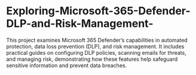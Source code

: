 # Exploring-Microsoft-365-Defender-DLP-and-Risk-Management-
This project examines Microsoft 365 Defender’s capabilities in automated protection, data loss prevention (DLP), and risk management. It includes practical guides on configuring DLP policies, scanning emails for threats, and managing risk, demonstrating how these features help safeguard sensitive information and prevent data breaches.

